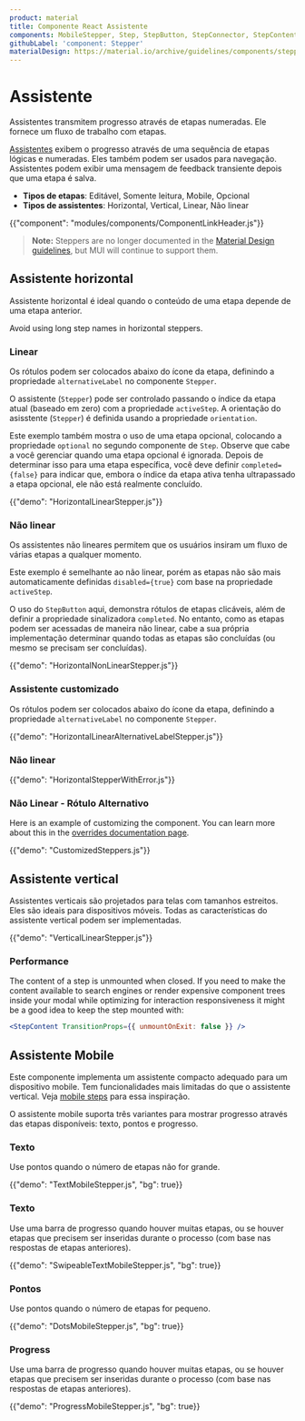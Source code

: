 ```yaml
---
product: material
title: Componente React Assistente
components: MobileStepper, Step, StepButton, StepConnector, StepContent, StepIcon, StepLabel, Stepper
githubLabel: 'component: Stepper'
materialDesign: https://material.io/archive/guidelines/components/steppers.html
---
```


# Assistente

<p class="description">Assistentes transmitem progresso através de etapas numeradas. Ele fornece um fluxo de trabalho com etapas.</p>

[Assistentes](https://material.io/archive/guidelines/components/steppers.html) exibem o progresso através de uma sequência de etapas lógicas e numeradas. Eles também podem ser usados para navegação. Assistentes podem exibir uma mensagem de feedback transiente depois que uma etapa é salva.

- **Tipos de etapas**: Editável, Somente leitura, Mobile, Opcional
- **Tipos de assistentes**: Horizontal, Vertical, Linear, Não linear

{{"component": "modules/components/ComponentLinkHeader.js"}}

> **Note:** Steppers are no longer documented in the [Material Design guidelines](https://material.io/), but MUI will continue to support them.

## Assistente horizontal

Assistente horizontal é ideal quando o conteúdo de uma etapa depende de uma etapa anterior.

Avoid using long step names in horizontal steppers.

### Linear

Os rótulos podem ser colocados abaixo do ícone da etapa, definindo a propriedade `alternativeLabel` no componente `Stepper`.

O assistente (`Stepper`) pode ser controlado passando o índice da etapa atual (baseado em zero) com a propriedade `activeStep`. A orientação do asisstente (`Stepper`) é definida usando a propriedade `orientation`.

Este exemplo também mostra o uso de uma etapa opcional, colocando a propriedade `optional` no segundo componente de `Step`. Observe que cabe a você gerenciar quando uma etapa opcional é ignorada. Depois de determinar isso para uma etapa específica, você deve definir `completed={false}` para indicar que, embora o índice da etapa ativa tenha ultrapassado a etapa opcional, ele não está realmente concluído.

{{"demo": "HorizontalLinearStepper.js"}}

### Não linear

Os assistentes não lineares permitem que os usuários insiram um fluxo de várias etapas a qualquer momento.

Este exemplo é semelhante ao não linear, porém as etapas não são mais automaticamente definidas `disabled={true}` com base na propriedade `activeStep`.

O uso do `StepButton` aqui, demonstra rótulos de etapas clicáveis, além de definir a propriedade sinalizadora `completed`. No entanto, como as etapas podem ser acessadas de maneira não linear, cabe a sua própria implementação determinar quando todas as etapas são concluídas (ou mesmo se precisam ser concluídas).

{{"demo": "HorizontalNonLinearStepper.js"}}

### Assistente customizado

Os rótulos podem ser colocados abaixo do ícone da etapa, definindo a propriedade `alternativeLabel` no componente `Stepper`.

{{"demo": "HorizontalLinearAlternativeLabelStepper.js"}}

### Não linear

{{"demo": "HorizontalStepperWithError.js"}}

### Não Linear - Rótulo Alternativo

Here is an example of customizing the component. You can learn more about this in the [overrides documentation page](/material/customization/how-to-customize/).

{{"demo": "CustomizedSteppers.js"}}

## Assistente vertical

Assistentes verticais são projetados para telas com tamanhos estreitos. Eles são ideais para dispositivos móveis. Todas as características do assistente vertical podem ser implementadas.

{{"demo": "VerticalLinearStepper.js"}}

### Performance

The content of a step is unmounted when closed. If you need to make the content available to search engines or render expensive component trees inside your modal while optimizing for interaction responsiveness it might be a good idea to keep the step mounted with:

```jsx
<StepContent TransitionProps={{ unmountOnExit: false }} />
```

## Assistente Mobile

Este componente implementa um assistente compacto adequado para um dispositivo mobile. Tem funcionalidades mais limitadas do que o assistente vertical. Veja [mobile steps](https://material.io/archive/guidelines/components/steppers.html#steppers-types-of-steps) para essa inspiração.

O assistente mobile suporta três variantes para mostrar progresso através das etapas disponíveis: texto, pontos e progresso.

### Texto

Use pontos quando o número de etapas não for grande.

{{"demo": "TextMobileStepper.js", "bg": true}}

### Texto

Use uma barra de progresso quando houver muitas etapas, ou se houver etapas que precisem ser inseridas durante o processo (com base nas respostas de etapas anteriores).

{{"demo": "SwipeableTextMobileStepper.js", "bg": true}}

### Pontos

Use pontos quando o número de etapas for pequeno.

{{"demo": "DotsMobileStepper.js", "bg": true}}

### Progress

Use uma barra de progresso quando houver muitas etapas, ou se houver etapas que precisem ser inseridas durante o processo (com base nas respostas de etapas anteriores).

{{"demo": "ProgressMobileStepper.js", "bg": true}}
